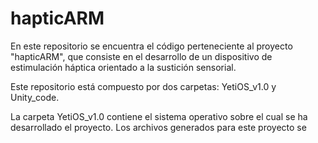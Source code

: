 # hapticARM
En este repositorio se encuentra el código perteneciente al proyecto "hapticARM", que consiste en el desarrollo de un dispositivo de estimulación háptica orientado a la sustición sensorial.

Este repositorio está compuesto por dos carpetas: YetiOS_v1.0 y Unity_code.

La carpeta YetiOS_v1.0 contiene el sistema operativo sobre el cual se ha desarrollado el proyecto.
Los archivos generados para este proyecto se 

